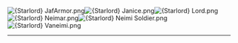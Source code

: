 ![{Starlord} JafArmor.png](https://raw.githubusercontent.com/Klokinator/FE-Repo/main/Portrait%20Repository/Spriting%20Community%20OC's%20(Grouped%20by%20Artist)/Starlord/%7BStarlord%7D%20JafArmor.png "{Starlord} JafArmor.png")![{Starlord} Janice.png](https://raw.githubusercontent.com/Klokinator/FE-Repo/main/Portrait%20Repository/Spriting%20Community%20OC's%20(Grouped%20by%20Artist)/Starlord/%7BStarlord%7D%20Janice.png "{Starlord} Janice.png")![{Starlord} Lord.png](https://raw.githubusercontent.com/Klokinator/FE-Repo/main/Portrait%20Repository/Spriting%20Community%20OC's%20(Grouped%20by%20Artist)/Starlord/%7BStarlord%7D%20Lord.png "{Starlord} Lord.png")![{Starlord} Neimar.png](https://raw.githubusercontent.com/Klokinator/FE-Repo/main/Portrait%20Repository/Spriting%20Community%20OC's%20(Grouped%20by%20Artist)/Starlord/%7BStarlord%7D%20Neimar.png "{Starlord} Neimar.png")![{Starlord} Neimi Soldier.png](https://raw.githubusercontent.com/Klokinator/FE-Repo/main/Portrait%20Repository/Spriting%20Community%20OC's%20(Grouped%20by%20Artist)/Starlord/%7BStarlord%7D%20Neimi%20Soldier.png "{Starlord} Neimi Soldier.png")![{Starlord} Vaneimi.png](https://raw.githubusercontent.com/Klokinator/FE-Repo/main/Portrait%20Repository/Spriting%20Community%20OC's%20(Grouped%20by%20Artist)/Starlord/%7BStarlord%7D%20Vaneimi.png "{Starlord} Vaneimi.png")



----

